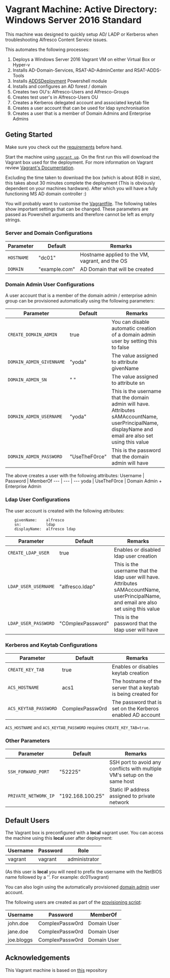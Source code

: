 # Vagrant Machine: Active Directory: Windows Server 2016 Standard

This machine was designed to quickly setup AD/ LADP or Kerberos when troubleshooting Alfresco Content Service issues. 

This automates the following processes:
1. Deploys a Windows Server 2016 Vagrant VM on either Virtual Box or Hyper-v
2. Installs AD-Domain-Services, RSAT-AD-AdminCenter and RSAT-ADDS-Tools
3. Installs [ADDSDeployment](https://docs.microsoft.com/en-us/powershell/module/addsdeployment/?view=win10-ps) Powershell module
4. Installs and configures an AD forest / domain
5. Creates two OU's: Alfresco-Users and Alfresco-Groups
6. Creates test user's in Alfresco-Users OU
7. Creates a Kerberos delegated account and associated keytab file
8. Creates a user account that can be used for ldap synchronisation 
9. Creates a user that is a member of Domain Admins and Enterprise Admins

## Geting Started

Make sure you check out the [requirements](https://github.com/sirReeall/vagrant_machines#requirements) before hand.

Start the machine using [`vagrant up`](https://www.vagrantup.com/docs/cli/up.html). On the first run this will download the Vagrant box used for the deployment. For more information on Vagrant review [Vagrant's Documentation](https://www.vagrantup.com/docs/index).

Excluding the time taken to download the box (which is about 8GB in size), this takes about 30 minutes complete the deployment (This is obviously dependent on your machines hardware). After which you will have a fully functioning MS AD domain controller :) 

You will probably want to customise the [Vagrantfile](Vagrantfile). The following tables show important settings that can be changed. These parameters are passed as Powershell arguments and therefore cannot be left as empty strings.

### Server and Domain Configurations

Parameter | Default | Remarks
--- | --- | ---
`HOSTNAME` | "dc01" | Hostname applied to the VM, vagrant, and the OS
`DOMAIN` | "example.com" | AD Domain that will be created

### Domain Admin User Configurations

A user account that is a member of the domain admin / enterprise admin group can be provisioned automatically using the following parameters:

Parameter | Default | Remarks
--- | --- | ---
`CREATE_DOMAIN_ADMIN`| true | You can disable automatic creation of a domain admin user by setting this to false
`DOMAIN_ADMIN_GIVENNAME` | "yoda" | The value assigned to attribute givenName
`DOMAIN_ADMIN_SN` | " " | The value assigned to attribute sn
`DOMAIN_ADMIN_USERNAME` | "yoda" | This is the username that the domain admin will have. Attributes sAMAccountName, userPrincipalName, displayName and email are also set using this value
`DOMAIN_ADMIN_PASSWORD` | "UseTheF0rce" | This is the password that the domain admin will have

The above creates a user with the following attributes:
Username | Password | MemberOf
--- | --- | ---
yoda | UseTheF0rce | Domain Admin + Enterprise Admin

### Ldap User Configurations

The user account is created with the following attributes:
```
    givenName:    alfresco
    sn:           ldap
    displayName:  alfresco ldap
```

Parameter | Default | Remarks
--- | --- | ---
`CREATE_LDAP_USER` | true | Enables or disabled ldap user creation
`LDAP_USER_USERNAME` | "alfresco.ldap" | This is the username that the ldap user will have. Attributes sAMAccountName, userPrincipalName, and email are also set using this value
`LDAP_USER_PASSWORD` | "C0mplexPassword" | This is the password that the ldap user will have

### Kerberos and Keytab Configurations

Parameter | Default | Remarks
--- | --- | ---
`CREATE_KEY_TAB` | true | Enables or disables keytab creation
`ACS_HOSTNAME` | acs1 | The hostname of the server that a keytab is being created for 
`ACS_KEYTAB_PASSWORD` | ComplexPassw0rd | The password that is set on the Kerberos enabled AD account

`ACS_HOSTNAME` and `ACS_KEYTAB_PASSWORD` requires `CREATE_KEY_TAB=true`.

### Other Parameters
Parameter | Default | Remarks
--- | --- | ---
`SSH_FORWARD_PORT` | "52225" | SSH port to avoid any conflicts with multiple VM's setup on the same host
`PRIVATE_NETWORK_IP` | "192.168.100.25" | Static IP address assigned to private network

## Default Users

The Vagrant box is preconfigured with a **local** vagrant user. You can access the machine using this **local** user after deployment:

Username | Password | Role
--- | --- | ---
vagrant | vagrant | administrator

(As this user is **local** you will need to prefix the username with the NetBIOS name followed by a '\'. For example: dc01\vagrant)

You can also login using the automatically provisioned [domain admin](#Domain-Admin-User-Configurations) user account.

The following users are created as part of the [provisioning script](provision/provision-users-and-groups.ps1):

Username | Password | MemberOf
--- | --- | ---
john.doe | ComplexPassw0rd | Domain User
jane.doe | ComplexPassw0rd | Domain User
joe.bloggs | ComplexPassw0rd | Domain User

## Acknowledgements

This Vagrant machine is based on [this](https://github.com/rgl/windows-domain-controller-vagrant) repository
